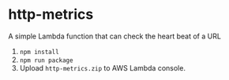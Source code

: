 # http-metrics
A simple Lambda function that can check the heart beat of a URL

1. `npm install`
2. `npm run package`
3. Upload `http-metrics.zip` to AWS Lambda console.

